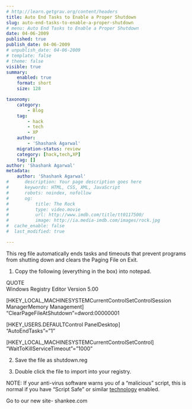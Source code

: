 ```yaml
---
# http://learn.getgrav.org/content/headers
title: Auto End Tasks to Enable a Proper Shutdown
slug: auto-end-tasks-to-enable-a-proper-shutdown
# menu: Auto End Tasks to Enable a Proper Shutdown
date: 04-06-2009
published: true
publish_date: 04-06-2009
# unpublish_date: 04-06-2009
# template: false
# theme: false
visible: true
summary:
    enabled: true
    format: short
    size: 128

taxonomy:
    category:
        - Blog
    tag:
        - hack
        - tech
        - XP
    author:
        - 'Shashank Agarwal'
    migration-status: review
    category: [hack,tech,XP]
    tag: []
author: 'Shashank Agarwal'
metadata:
    author: 'Shashank Agarwal'
#      description: Your page description goes here
#      keywords: HTML, CSS, XML, JavaScript
#      robots: noindex, nofollow
#      og:
#          title: The Rock
#          type: video.movie
#          url: http://www.imdb.com/title/tt0117500/
#          image: http://ia.media-imdb.com/images/rock.jpg
#  cache_enable: false
#  last_modified: true

---
```


This reg file automatically ends tasks and timeouts that prevent programs from shutting down and clears the Paging File on Exit.

1. Copy the following (everything in the box) into notepad.

QUOTE  
Windows Registry Editor Version 5.00

[HKEY\_LOCAL\_MACHINESYSTEMCurrentControlSetControlSession ManagerMemory Management]  
“ClearPageFileAtShutdown”=dword:00000001

[HKEY\_USERS.DEFAULTControl PanelDesktop]  
“AutoEndTasks”=”1”

[HKEY\_LOCAL\_MACHINESYSTEMCurrentControlSetControl]  
“WaitToKillServiceTimeout”=”1000”

2. Save the file as shutdown.reg

3. Double click the file to import into your registry.

NOTE: If your anti-virus software warns you of a “malicious” script, this is normal if you have “Script Safe” or similar [technology](http://www.tricksystem.com/2008/08/auto-end-tasks-to-enable-proper.html#) enabled.

Go to our new site- shankee.com

